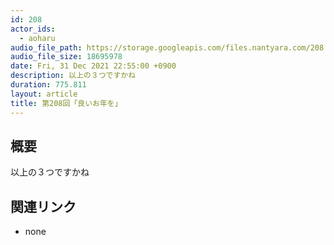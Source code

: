 ```yaml
---
id: 208
actor_ids:
  - aoharu
audio_file_path: https://storage.googleapis.com/files.nantyara.com/208.mp3
audio_file_size: 18695978
date: Fri, 31 Dec 2021 22:55:00 +0900
description: 以上の３つですかね
duration: 775.811
layout: article
title: 第208回「良いお年を」
---
```

## 概要

以上の３つですかね

## 関連リンク

* none
